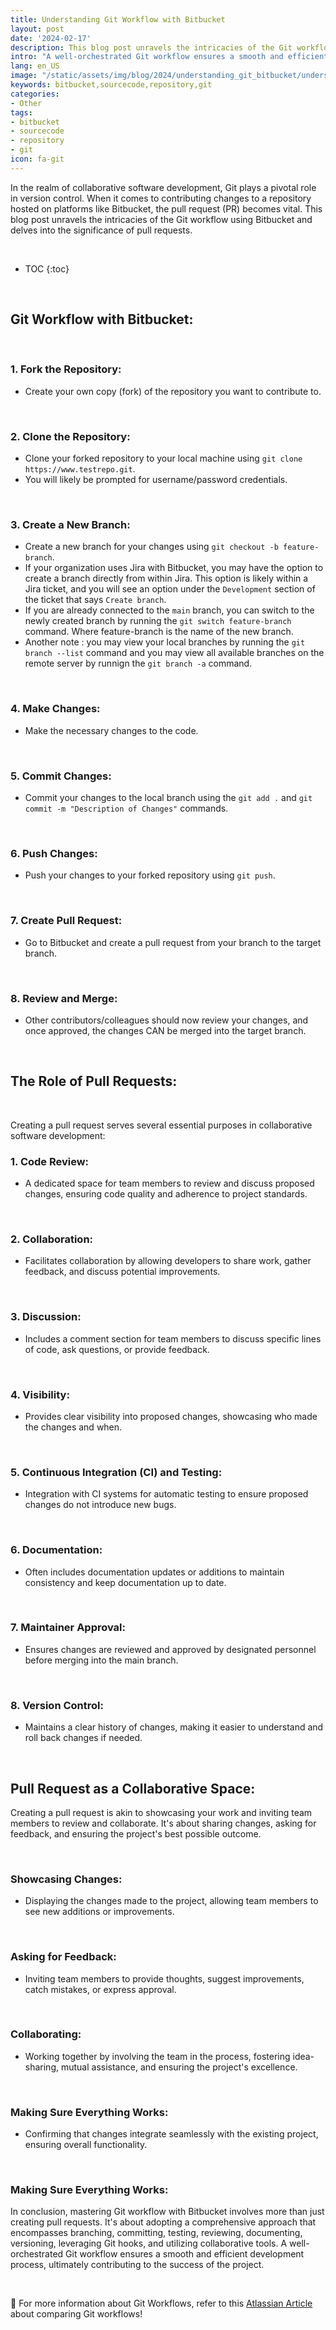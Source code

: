 ```yaml
---
title: Understanding Git Workflow with Bitbucket
layout: post
date: '2024-02-17'
description: This blog post unravels the intricacies of the Git workflow using Bitbucket and delves into the significance of pull requests.
intro: "A well-orchestrated Git workflow ensures a smooth and efficient development process, ultimately contributing to the success of the project."
lang: en_US
image: "/static/assets/img/blog/2024/understanding_git_bitbucket/understanding_git_bitbucket.jpeg"
keywords: bitbucket,sourcecode,repository,git
categories:
- Other
tags:
- bitbucket
- sourcecode
- repository
- git
icon: fa-git
---
```



In the realm of collaborative software development, Git plays a pivotal role in version control. When it comes to contributing changes to a repository hosted on platforms like Bitbucket, the pull request (PR) becomes vital. This blog post unravels the intricacies of the Git workflow using Bitbucket and delves into the significance of pull requests.

<br>

* TOC 
{:toc}

<br>

## Git Workflow with Bitbucket:

<br>

### 1. Fork the Repository:
   - Create your own copy (fork) of the repository you want to contribute to.

<br>

### 2. Clone the Repository:
   - Clone your forked repository to your local machine using `git clone https://www.testrepo.git`.
   - You will likely be prompted for username/password credentials.

<br>

### 3. Create a New Branch:
   - Create a new branch for your changes using `git checkout -b feature-branch`.
   - If your organization uses Jira with Bitbucket, you may have the option to create a branch directly from within Jira. This option is likely within a Jira ticket, and you will see an option under the `Development` section of the ticket that says `Create branch`. 
   - If you are already connected to the `main` branch, you can switch to the newly created branch by running the `git switch feature-branch` command. Where feature-branch is the name of the new branch.
   - Another note : you may view your local branches by running the `git branch --list` command and you may view all available branches on the remote server by runnign the `git branch -a` command.

<br>

### 4. Make Changes:
   - Make the necessary changes to the code.

<br>

### 5. Commit Changes:
   - Commit your changes to the local branch using the `git add .` and `git commit -m "Description of Changes"` commands.

<br>

### 6. Push Changes:
   - Push your changes to your forked repository using `git push`.

<br>

### 7. Create Pull Request:
   - Go to Bitbucket and create a pull request from your branch to the target branch.

<br>

### 8. Review and Merge:
   - Other contributors/colleagues should now review your changes, and once approved, the changes CAN be merged into the target branch.

<br>

## The Role of Pull Requests:

<br>

Creating a pull request serves several essential purposes in collaborative software development:

### 1. **Code Review:**
   - A dedicated space for team members to review and discuss proposed changes, ensuring code quality and adherence to project standards.

<br>

### 2. **Collaboration:**
   - Facilitates collaboration by allowing developers to share work, gather feedback, and discuss potential improvements.

<br>

### 3. **Discussion:**
   - Includes a comment section for team members to discuss specific lines of code, ask questions, or provide feedback.

<br>

### 4. **Visibility:**
   - Provides clear visibility into proposed changes, showcasing who made the changes and when.

<br>

### 5. **Continuous Integration (CI) and Testing:**
   - Integration with CI systems for automatic testing to ensure proposed changes do not introduce new bugs.

<br>

### 6. **Documentation:**
   - Often includes documentation updates or additions to maintain consistency and keep documentation up to date.

<br>

### 7. **Maintainer Approval:**
   - Ensures changes are reviewed and approved by designated personnel before merging into the main branch.

<br>

### 8. **Version Control:**
   - Maintains a clear history of changes, making it easier to understand and roll back changes if needed.

<br>

## Pull Request as a Collaborative Space:

Creating a pull request is akin to showcasing your work and inviting team members to review and collaborate. It's about sharing changes, asking for feedback, and ensuring the project's best possible outcome.

<br>

### Showcasing Changes:

- Displaying the changes made to the project, allowing team members to see new additions or improvements.

<br>

### Asking for Feedback:

- Inviting team members to provide thoughts, suggest improvements, catch mistakes, or express approval.

<br>

### Collaborating:

- Working together by involving the team in the process, fostering idea-sharing, mutual assistance, and ensuring the project's excellence.

<br>

### Making Sure Everything Works:

- Confirming that changes integrate seamlessly with the existing project, ensuring overall functionality.

<br>

### Making Sure Everything Works:

In conclusion, mastering Git workflow with Bitbucket involves more than just creating pull requests. It's about adopting a comprehensive approach that encompasses branching, committing, testing, reviewing, documenting, versioning, leveraging Git hooks, and utilizing collaborative tools. A well-orchestrated Git workflow ensures a smooth and efficient development process, ultimately contributing to the success of the project.

<br>

📝 For more information about Git Workflows, refer to this [Atlassian Article](https://www.atlassian.com/git/tutorials/comparing-workflows) about comparing Git workflows!


